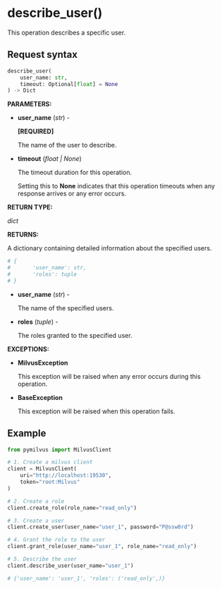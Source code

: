 
# describe_user()

This operation describes a specific user.

## Request syntax

```python
describe_user(
    user_name: str,
    timeout: Optional[float] = None
) -> Dict
```

__PARAMETERS:__

- __user_name__ (_str_) -

    __[REQUIRED]__

    The name of the user to describe.

- __timeout__ (_float _|_ None_)  

    The timeout duration for this operation. 

    Setting this to __None__ indicates that this operation timeouts when any response arrives or any error occurs.

__RETURN TYPE:__

_dict_

__RETURNS:__

A dictionary containing detailed information about the specified users.

```python
# {
#       'user_name': str, 
#       'roles': tuple
# }
```

- __user_name__ (_str_) -

    The name of the specified users.

- __roles__ (_tuple_) - 

    The roles granted to the specified user.

__EXCEPTIONS:__

- __MilvusException__

    This exception will be raised when any error occurs during this operation.

- __BaseException__

    This exception will be raised when this operation fails.

## Example

```python
from pymilvus import MilvusClient

# 1. Create a milvus client
client = MilvusClient(
    uri="http://localhost:19530",
    token="root:Milvus"
)

# 2. Create a role
client.create_role(role_name="read_only")

# 3. Create a user
client.create_user(user_name="user_1", password="P@ssw0rd")

# 4. Grant the role to the user
client.grant_role(user_name="user_1", role_name="read_only")

# 5. Describe the user
client.describe_user(user_name="user_1")

# {'user_name': 'user_1', 'roles': ('read_only',)}
```

